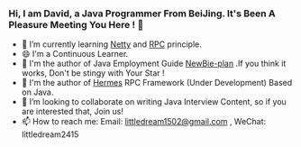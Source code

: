 

### Hi, I am David, a Java Programmer From BeiJing. It's Been A Pleasure Meeting You Here !  🥰

- 🔭 I’m currently learning [Netty](https://www.w3cschool.cn/essential_netty_in_action/) and [RPC](https://github.com/553899811/Hermes) principle.
- 😄 I'm a Continuous Learner.
- 🔗 I'm the author of Java Employment Guide [NewBie-plan](https://github.com/553899811/NewBie-Plan/) .If you think it works, Don't be stingy with Your Star !
- 🔗 I'm the author of [Hermes](https://github.com/553899811/Hermes) RPC Framework (Under Development) Based on Java. 
- 👯 I’m looking to collaborate on writing Java Interview Content, so if you are interested that, Join us!
- 📫 How to reach me: Email: littledream1502@gmail.com , WeChat: littledream2415


